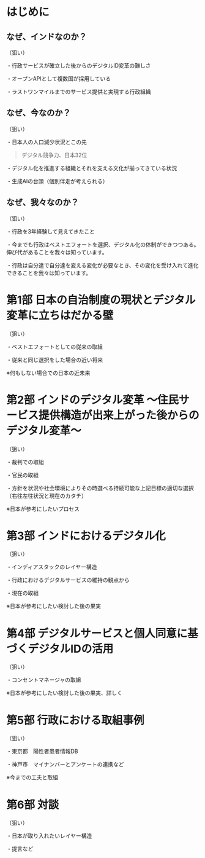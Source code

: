 # はじめに

## なぜ、インドなのか？

（狙い）

・行政サービスが確立した後からのデジタルID変革の難しさ

・オープンAPIとして複数国が採用している


・ラストワンマイルまでのサービス提供と実現する行政組織

## なぜ、今なのか？

（狙い）

・日本人の人口減少状況とこの先

>デジタル競争力、日本32位

・デジタル化を推進する組織とそれを支える文化が揃ってきている状況

・生成AIの台頭（個別伴走が考えられる）

## なぜ、我々なのか？

（狙い）

・行政を3年経験して見えてきたこと

・今までも行政はベストエフォートを選択、デジタル化の体制ができつつある。伸び代があることを我々は知っています。

・行政は自分達で自分達を変える変化が必要なとき、その変化を受け入れて進化できることを我々は知っています。


# 第1部 日本の自治制度の現状とデジタル変革に立ちはだかる壁

（狙い）

・ベストエフォートとしての従来の取組

・従来と同じ選択をした場合の近い将来

※何もしない場合での日本の近未来

# 第2部 インドのデジタル変革 ～住民サービス提供構造が出来上がった後からのデジタル変革～

（狙い）

・裁判での取組

・官民の取組

・方針を状況や社会環境によりその時選べる持続可能な上記目標の適切な選択（右往左往状況と現在のカタチ）

※日本が参考にしたいプロセス

# 第3部 インドにおけるデジタル化

（狙い）

・インディアスタックのレイヤー構造

・行政におけるデジタルサービスの維持の観点から

・現在の取組

※日本が参考にしたい検討した後の果実

# 第4部 デジタルサービスと個人同意に基づくデジタルIDの活用

（狙い）

・コンセントマネージャの取組

※日本が参考にしたい検討した後の果実、詳しく

# 第5部 行政における取組事例

（狙い）

・東京都　陽性者患者情報DB

・神戸市　マイナンバーとアンケートの連携など

※今までの工夫と取組

# 第6部 対談

（狙い）

・日本が取り入れたいレイヤー構造

・提言など
